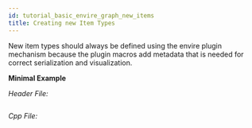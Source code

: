```yaml
---
id: tutorial_basic_envire_graph_new_items
title: Creating new Item Types
---
```

New item types should always be defined using the envire plugin mechanism because
the plugin macros add metadata that is needed for correct serialization and
visualization.

**Minimal Example**

*Header File:*
<pre><code data-snippetId="graph_new_item_header" data-file="https://raw.githubusercontent.com/envire/envire-tutorials/master/src/envire_graph_tutorials/newItem.h"></code></pre>

*Cpp File:*
<pre><code data-snippetId="graph_new_item_src" data-file="https://raw.githubusercontent.com/envire/envire-tutorials/master/src/envire_graph_tutorials/newItem.h"></code></pre>
